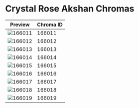 # Crystal Rose Akshan Chromas

| Preview | Chroma ID |
|---------|-----------|
| ![166011](https://raw.communitydragon.org/latest/plugins/rcp-be-lol-game-data/global/default/v1/champion-chroma-images/166/166011.png) | 166011 |
| ![166012](https://raw.communitydragon.org/latest/plugins/rcp-be-lol-game-data/global/default/v1/champion-chroma-images/166/166012.png) | 166012 |
| ![166013](https://raw.communitydragon.org/latest/plugins/rcp-be-lol-game-data/global/default/v1/champion-chroma-images/166/166013.png) | 166013 |
| ![166014](https://raw.communitydragon.org/latest/plugins/rcp-be-lol-game-data/global/default/v1/champion-chroma-images/166/166014.png) | 166014 |
| ![166015](https://raw.communitydragon.org/latest/plugins/rcp-be-lol-game-data/global/default/v1/champion-chroma-images/166/166015.png) | 166015 |
| ![166016](https://raw.communitydragon.org/latest/plugins/rcp-be-lol-game-data/global/default/v1/champion-chroma-images/166/166016.png) | 166016 |
| ![166017](https://raw.communitydragon.org/latest/plugins/rcp-be-lol-game-data/global/default/v1/champion-chroma-images/166/166017.png) | 166017 |
| ![166018](https://raw.communitydragon.org/latest/plugins/rcp-be-lol-game-data/global/default/v1/champion-chroma-images/166/166018.png) | 166018 |
| ![166019](https://raw.communitydragon.org/latest/plugins/rcp-be-lol-game-data/global/default/v1/champion-chroma-images/166/166019.png) | 166019 |